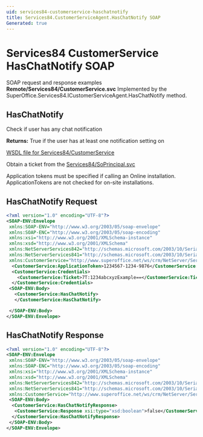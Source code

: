 ```yaml
---
uid: services84-customerservice-haschatnotify
title: Services84.CustomerServiceAgent.HasChatNotify SOAP
Generated: true
---
```


# Services84 CustomerService HasChatNotify SOAP

SOAP request and response examples **Remote/Services84/CustomerService.svc**
Implemented by the <see cref="M:SuperOffice.Services84.ICustomerServiceAgent.HasChatNotify">SuperOffice.Services84.ICustomerServiceAgent.HasChatNotify</see> method.

## HasChatNotify

Check if user has any chat notification


**Returns:** True if the user has at least one notification setting on


[WSDL file for Services84/CustomerService](../Services84-CustomerService.md)

Obtain a ticket from the [Services84/SoPrincipal.svc](../SoPrincipal/SoPrincipal.md)

Application tokens must be specified if calling an Online installation. ApplicationTokens are not checked for on-site installations.

## HasChatNotify Request

```xml
<?xml version="1.0" encoding="UTF-8"?>
<SOAP-ENV:Envelope
 xmlns:SOAP-ENV="http://www.w3.org/2003/05/soap-envelope"
 xmlns:SOAP-ENC="http://www.w3.org/2003/05/soap-encoding"
 xmlns:xsi="http://www.w3.org/2001/XMLSchema-instance"
 xmlns:xsd="http://www.w3.org/2001/XMLSchema"
 xmlns:NetServerServices842="http://schemas.microsoft.com/2003/10/Serialization/Arrays"
 xmlns:NetServerServices841="http://schemas.microsoft.com/2003/10/Serialization/"
 xmlns:CustomerService="http://www.superoffice.net/ws/crm/NetServer/Services84">
  <CustomerService:ApplicationToken>1234567-1234-9876</CustomerService:ApplicationToken>
  <CustomerService:Credentials>
    <CustomerService:Ticket>7T:1234abcxyzExample==</CustomerService:Ticket>
  </CustomerService:Credentials>
 <SOAP-ENV:Body>
   <CustomerService:HasChatNotify>
   </CustomerService:HasChatNotify>

 </SOAP-ENV:Body>
</SOAP-ENV:Envelope>

```


## HasChatNotify Response

```xml
<?xml version="1.0" encoding="UTF-8"?>
<SOAP-ENV:Envelope
 xmlns:SOAP-ENV="http://www.w3.org/2003/05/soap-envelope"
 xmlns:SOAP-ENC="http://www.w3.org/2003/05/soap-encoding"
 xmlns:xsi="http://www.w3.org/2001/XMLSchema-instance"
 xmlns:xsd="http://www.w3.org/2001/XMLSchema"
 xmlns:NetServerServices842="http://schemas.microsoft.com/2003/10/Serialization/Arrays"
 xmlns:NetServerServices841="http://schemas.microsoft.com/2003/10/Serialization/"
 xmlns:CustomerService="http://www.superoffice.net/ws/crm/NetServer/Services84">
 <SOAP-ENV:Body>
  <CustomerService:HasChatNotifyResponse>
   <CustomerService:Response xsi:type="xsd:boolean">false</CustomerService:Response>
  </CustomerService:HasChatNotifyResponse>
 </SOAP-ENV:Body>
</SOAP-ENV:Envelope>

```

